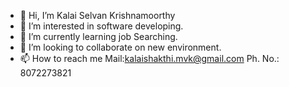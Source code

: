- 👋 Hi, I’m Kalai Selvan Krishnamoorthy
- 👀 I’m interested in software developing.
- 🌱 I’m currently learning job Searching.
- 💞️ I’m looking to collaborate on new environment.
- 📫 How to reach me Mail:kalaishakthi.mvk@gmail.com
                     Ph. No.: 8072273821

<!---
KalaiKrish1210/KalaiKrish1210 is a ✨ special ✨ repository because its `README.md` (this file) appears on your GitHub profile.
You can click the Preview link to take a look at your changes.
--->
